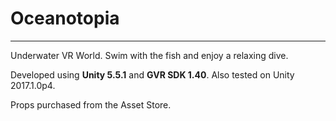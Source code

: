# Oceanotopia
----------------------------------------------------------------


Underwater VR World. Swim with the fish and enjoy a relaxing dive.

Developed using **Unity 5.5.1** and **GVR SDK 1.40**. Also tested on Unity 2017.1.0p4.

Props purchased from the Asset Store.


